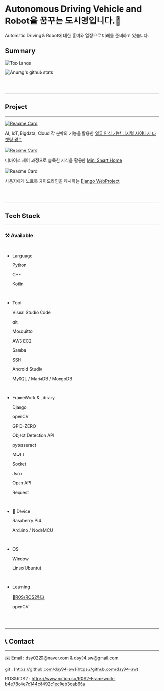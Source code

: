 # Autonomous Driving Vehicle and Robot을 꿈꾸는 도시영입니다.👋

Automatic Driving & Robot에 대한 흥미와 열정으로 미래를 준비하고 있습니다. 



## Summary

 [![Top Langs](https://github-readme-stats.vercel.app/api/top-langs/?username=dsy-sw&layout=compact)](https://github.com/anuraghazra/github-readme-stats)
 
 ![Anurag's github stats](https://github-readme-stats.vercel.app/api?username=dsy-sw&show_icons=true)
 
 <br><br>


---

## Project

---
[![Readme Card](https://github-readme-stats.vercel.app/api/pin/?username=JFusionProject&repo=IoT_code)](https://github.com/JFusionProject/IoT_code)

AI, IoT, Bigdata, Cloud 각 분야의 기능을 활용한 [얼굴 인식 기반 디지털 사이니지 타겟팅 광고](https://github.com/JFusionProject/IoT_code)
<br><br>
[![Readme Card](https://github-readme-stats.vercel.app/api/pin/?username=dsy-sw&repo=iot-project)](https://github.com/dsy-sw/iot-project)

디바이스 제어 과정으로 습득한 지식을 활용한 [Mini Smart Home](https://github.com/dsy-sw/iot-project)
<br><br>
[![Readme Card](https://github-readme-stats.vercel.app/api/pin/?username=dsy-sw&repo=web_proj)](https://github.com/dsy-sw/web_proj.git) 

사용자에게 노트북  가이드라인을 제시하는 [Django WebProject](https://github.com/dsy-sw/web_proj.git) 

<br><br>

---

## Tech Stack

---

### ⚒️ Available
<br>
 
 
   - Language

        Python
 
        C++
        
        Kotlin
<br>

   - Tool

        Visual Studio Code

        git

        Mosquitto

        AWS EC2

        Samba

        SSH
        
        Android Studio
        
        MySQL / MariaDB / MongoDB
<br>

   - FrameWork & Library

        Django

        openCV

        GPIO-ZERO
        
        Object Detection API
         
        pytesseract
         
        MQTT
         
        Socket
         
        Json
         
        Open API
         
        Request
<br>


   - 📱 Device

        Raspberry Pi4

        Arduino / NodeMCU
<br>

   - OS
    
        Window
        
        Linux(Ubuntu)



<br>


- Learning

     🐢[ROS/ROS2링크](https://www.notion.so/ROS2-Framework-b4e78c4e7c144c8492c1ec0eb3cab66a)

     openCV
     
     <br><br>


---
## 📞 Contact

---

✉️ Email : dsy0220@naver.com & dsy94.sw@gmail.com

git : [https://github.com/dsy94-sw](https://github.com/dsy94-sw)

ROS&ROS2 : https://www.notion.so/ROS2-Framework-b4e78c4e7c144c8492c1ec0eb3cab66a
